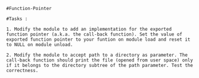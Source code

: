 	#Function-Pointer

	#Tasks :

	1. Modify the module to add an implementation for the exported function pointer (a.k.a. the call-back function). Set the value of exported function pointer to your funtion on module load and reset it to NULL on module unload.

	2. Modify the module to accept path to a directory as parameter. The call-back function should print the file (opened from user space) only if it belongs to the directory subtree of the path parameter. Test the correctness.